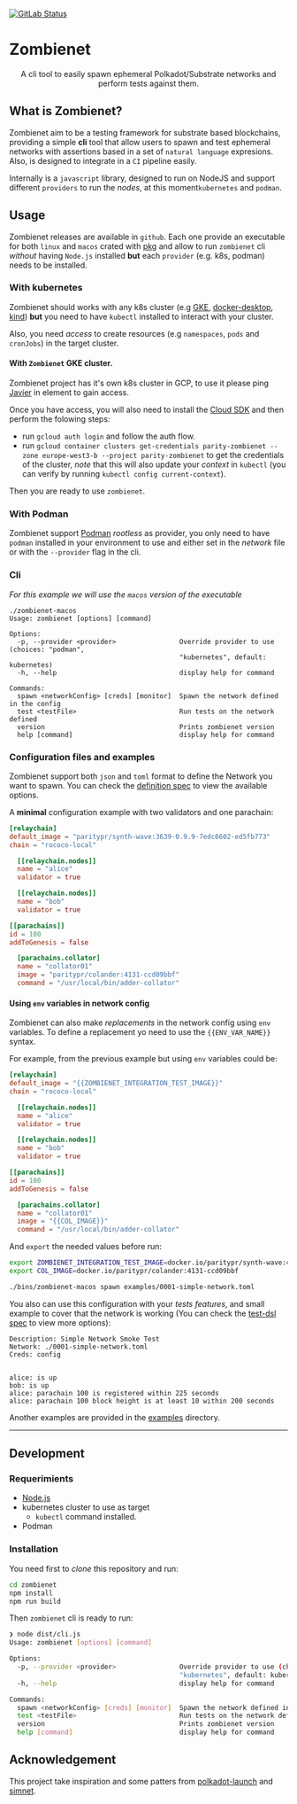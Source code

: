 [![GitLab Status](https://gitlab.parity.io/parity/zombienet/badges/main/pipeline.svg)](https://gitlab.parity.io/parity/zombienet/pipelines)

# Zombienet

<div align="center">
<p>A cli tool to easily spawn ephemeral Polkadot/Substrate networks and perform tests against them.</p>
</div>

## What is Zombienet?

Zombienet aim to be a testing framework for substrate based blockchains,  providing a simple **cli** tool that allow users to spawn and test ephemeral networks with assertions based in a set of `natural language` expresions. Also, is designed to integrate in a `CI` pipeline easily.

Internally is a `javascript` library, designed to run on NodeJS and support different `providers` to run the *nodes*, at this moment`kubernetes` and `podman`.

## Usage

Zombienet releases are available in `github`. Each one provide an executable for both `linux` and `macos` crated with [pkg](https://github.com/vercel/pkg) and allow to run `zombienet` cli *without* having `Node.js` installed **but** each `provider` (e.g. k8s, podman) needs to be installed.

### With kubernetes

Zombienet should works with any k8s cluster (e.g [GKE](https://cloud.google.com/kubernetes-engine), [docker-desktop](https://docs.docker.com/desktop/kubernetes/), [kind](https://kind.sigs.k8s.io/)) **but** you need to have `kubectl` installed to interact with your cluster.

Also, you need *access* to create resources (e.g `namespaces`, `pods` and `cronJobs`) in the target cluster.

#### With `Zombienet` GKE cluster.

Zombienet project has it's own k8s cluster in GCP, to use it please ping [Javier](@javier:matrix.parity.io) in element to gain access.

Once you have access, you will also need to install the [Cloud SDK](https://cloud.google.com/sdk/docs/install) and then perform the folowing steps:

- run `gcloud auth login` and follow the auth flow.
- run `gcloud container clusters get-credentials parity-zombienet --zone europe-west3-b --project parity-zombienet` to get the credentials of the cluster, *note* that this will also update your *context* in `kubectl` (you can verify by running `kubectl config current-context`).

Then you are ready to use `zombienet`.

### With Podman

Zombienet support [Podman](https://podman.io/) *rootless* as provider, you only need to have `podman` installed in your environment to use and either set in the *network* file or with the `--provider` flag in the cli.

### Cli

*For this example we will use the `macos` version of the executable*

```
./zombienet-macos
Usage: zombienet [options] [command]

Options:
  -p, --provider <provider>                Override provider to use (choices: "podman",
                                           "kubernetes", default: kubernetes)
  -h, --help                               display help for command

Commands:
  spawn <networkConfig> [creds] [monitor]  Spawn the network defined in the config
  test <testFile>                          Run tests on the network defined
  version                                  Prints zombienet version
  help [command]                           display help for command
```

### Configuration files and examples

Zombienet support both `json` and `toml` format to define the Network you want to spawn. You can check the [definition spec](/docs/network-definition-spec.md) to view the available options.

A **minimal** configuration example with two validators and one parachain:

```toml
[relaychain]
default_image = "paritypr/synth-wave:3639-0.9.9-7edc6602-ed5fb773"
chain = "rococo-local"

  [[relaychain.nodes]]
  name = "alice"
  validator = true

  [[relaychain.nodes]]
  name = "bob"
  validator = true

[[parachains]]
id = 100
addToGenesis = false

  [parachains.collator]
  name = "collator01"
  image = "paritypr/colander:4131-ccd09bbf"
  command = "/usr/local/bin/adder-collator"
```

#### Using `env` variables in network config

Zombienet can also make *replacements* in the network config using `env` variables. To define a replacement yo need to use the `{{ENV_VAR_NAME}}` syntax.

For example, from the previous example but using `env` variables could be:

```toml
[relaychain]
default_image = "{{ZOMBIENET_INTEGRATION_TEST_IMAGE}}"
chain = "rococo-local"

  [[relaychain.nodes]]
  name = "alice"
  validator = true

  [[relaychain.nodes]]
  name = "bob"
  validator = true

[[parachains]]
id = 100
addToGenesis = false

  [parachains.collator]
  name = "collator01"
  image = "{{COL_IMAGE}}"
  command = "/usr/local/bin/adder-collator"

```

And `export` the needed values before run:

```bash
export ZOMBIENET_INTEGRATION_TEST_IMAGE=docker.io/paritypr/synth-wave:4131-0.9.12-ccd09bbf-29a1ac18
export COL_IMAGE=docker.io/paritypr/colander:4131-ccd09bbf

./bins/zombienet-macos spawn examples/0001-simple-network.toml
```

You also can use this configuration with your *tests features*, and small example to cover that the network is working (You can check the [test-dsl spec](/docs/test-dsl-definition-spec.md) to view more options):

```feature
Description: Simple Network Smoke Test
Network: ./0001-simple-network.toml
Creds: config


alice: is up
bob: is up
alice: parachain 100 is registered within 225 seconds
alice: parachain 100 block height is at least 10 within 200 seconds
```

Another examples are provided in the [examples](examples) directory.

---

## Development

### Requerimients

- [Node.js](https://nodejs.org/)
- kubernetes cluster to use as target
  - `kubectl` command installed.
- Podman

### Installation

You need first to *clone* this repository and run:

```bash
cd zombienet
npm install
npm run build
```

Then `zombienet` cli is ready to run:

```bash
❯ node dist/cli.js
Usage: zombienet [options] [command]

Options:
  -p, --provider <provider>                Override provider to use (choices: "podman",
                                           "kubernetes", default: kubernetes)
  -h, --help                               display help for command

Commands:
  spawn <networkConfig> [creds] [monitor]  Spawn the network defined in the config
  test <testFile>                          Run tests on the network defined
  version                                  Prints zombienet version
  help [command]                           display help for command
```

## Acknowledgement

This project take inspiration and some patters from [polkadot-launch](https://github.com/paritytech/polkadot-launch) and [simnet](https://gitlab.parity.io/parity/simnet/-/tree/master).